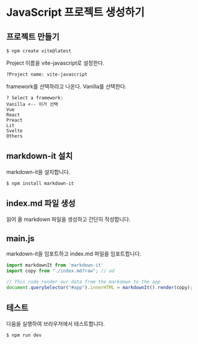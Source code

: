 # JavaScript 프로젝트 생성하기

## 프로젝트 만들기
```shell
$ npm create vite@latest
```
Project 이름을 vite-javascript로 설정한다. 
```shell
?Project name: vite-javascript
```
framework를 선택하라고 나온다.  Vanilla를 선택한다. 
```shell
? Select a framework: 
Vanilla <-- 이거 선택
Vue
React
Preact
Lit
Svelte
Others
```


## markdown-it 설치
markdown-it을 설치합니다. 
```shell
$ npm install markdown-it
```
## index.md 파일 생성
읽어 올 markdown 파일을 생성하고 간단히 작성합니다.


## main.js
markdown-it을 임포트하고 index.md 파일을 임포트합니다.  
```jsx
import markdownIt from 'markdown-it'
import copy from "./index.md?raw"; // ad

// This code render our data from the markdown to the app
document.querySelector("#app").innerHTML = markdownIt().render(copy); 
```

## 테스트
다음을 실행하여 브라우저에서 테스트합니다.
```shell
$ npm run dev
```














